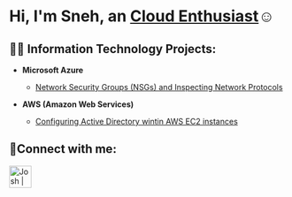 <h1>Hi, I'm Sneh, an <a href="https://www.linkedin.com/in/snehpatel04/">Cloud Enthusiast</a>☺</h1>

<h2>👨‍💻 Information Technology Projects:</h2>

- <b>Microsoft Azure</b>
  - [Network Security Groups (NSGs) and Inspecting Network Protocols](https://github.com/SnehPatel734/AzureNetworkProtocols)

- <b>AWS (Amazon Web Services)</b>
  - [Configuring Active Directory wintin AWS EC2 instances](https://github.com/SnehPatel734/ActiveDirectory)

<h2>🤳Connect with me:</h2>

[<img align="left" alt="Josh | LinkedIn" width="40px" src="https://user-images.githubusercontent.com/66852907/216614096-93fb838d-c66a-46cb-a7f9-0f0a87ed1b7d.png" />][linkedin]



[linkedin]: https://www.linkedin.com/in/snehpatel04
